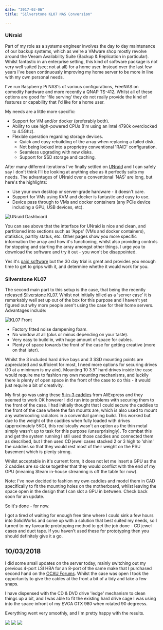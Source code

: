 ```yaml
---
date: "2017-03-06"
title: "Silverstone KL07 NAS Conversion"

---
```


### UNraid

Part of my role as a systems engineer involves the day to day maintenance of our backup systems, which as we're a VMware shop mostly revolve around the Veeam Availability Suite (Backup & Replication in particular). Whilst fantastic in an enterprise setting, this kind of software package is not very well suited (see; not at all) for a home user. Instead over the last few years I've been continuously improving my home server to be more in line with my own personal needs.

I've run Raspberry Pi NAS's of various configurations, FreeNAS on comodity hardware and more recently a QNAP TS-412. Whilst all of these options are good for 'file serving' they do not really provide the kind of features or capability that I'd like for a home user.

My needs are a little more specific:

-   Support for VM and/or docker (preferably both).
-   Ability to use high-powered CPUs (I'm using an Intel 4790k
    overclocked to 4.5Ghz).
-   Flexible operation regarding storage devices.
    -   Quick and easy rebuilding of the array when replacing a failed
        disk.
    -   Not being locked into a proprietry conventional 'RAID'
        configuration.
    -   Seamless upgrading with new disks.
    -   Support for SSD storage and caching.

After many different iterations I've finally settled on [UNraid](https://lime-technology.com/) and I can safely say I don't think I'll be looking at anything else as it perfectly suits my needs. The advantages of UNraid over a conventional 'NAS' are long, but here's the highlights:

-   Use your own desktop or server-grade hardware - it doesn't care.
-   Support for VMs using KVM and docker is fantastic and easy to use.
-   Device pass through to VMs and docker containers (any PCIe device
    including a GPU, USB devices, etc).

![UNraid Dashboard](assets/unraid-f9979514.png)

You can see above that the interface for UNraid is nice and clean, and partitioned into sections such as 'Apps' (VMs and docker containers), statistics, partity status, etc. Other pages show you more specific information the array and how it's functioning, whilst also providing controls for stopping and starting the array amongst other things. I urge you to download the software and try it out - you won't be disappointed.

Yes it's [paid software](https://lime-technology.com/pricing/) but the 30 day trial is great and provides you enough time to get to grips with it, and determine whethe it would work for you.

### Silverstone KL07

The second main part to this setup is the case, that being the recently released [Silverstone
KL07](http://www.silverstonetek.com/product.php?area=en&pid=680). Whilst not initially billed as a 'server case' it is remarkably well set up out of the box for this purpose and I haven't yet figured out why more people aren't using the case for their home servers. Advantages include:

![KL07 Front](assets/b490e258-kl07-1.jpg)

-   Factory fitted noise dampening foam.
-   No window at all (plus or minus depending on your taste).
-   Very easy to build in, with huge amount of space for cables.
-   Plenty of space towards the front of the case for getting creative
    (more on that later).

Whilst the 3 included hard drive bays and 3 SSD mounting points are appreciated and sufficient for most, I need more options for securing drives (10 at a minimum is my aim). Mounting 10 3.5" hard drives inside the case would require me to fashion my own mounting mechanisms, and luckily there is plenty of open space in the front of the case to do this - it would just require a bit of creativity.

My first go was using these [5-in-3 caddies](https://www.aliexpress.com/item/5-25-to-3-5-SATA-SAS-HDD-Hard-Drive-Cage-Adapter-Tray-Caddy-Rack-Bracket/1993113502.html) from AliExpress and they seemed to work OK however I did run into problems with securing them to the front of the case. I had initially thought that I could secure the caddies to the front of the case where the fan mounts are, which is also used to mount any watercooling radiators in a convential gaming build. This worked but due to the weight of the caddies when fully loaded with drives (approximately 5KG), this realistcally wasn't an option as the thin metal simply wasn't up to task for this purpose (unsurprisingly). To combat this and get the system running I still used those caddies and connected them as described, but I then used CD jewel cases stacked 2 or 3 high to 'shim' the caddies so that they would rest most of their weight on the PSU basement which is plenty strong.

Whilst acceptable in it's current form, it does not let me insert a GPU as the 2 caddies are so close together that they would conflict with the end of my GPU (meaning Steam in-house streaming is off the table for now).

Note: I've now decided to fashion my own caddies and model them in CAD specifically to fit the mounting holes on the motherboard, whilst leaving the space open in the design that I can slot a GPU in between. Check back soon for an update.

So it's done - for now.

I got a tired of waiting for enough free time where I could sink a few hours into SolidWorks and come up with a solution that best suited my needs, so I turned to my favourite prototyping method to get the job done - CD jewel cases and duct tape. If you haven't used these for prototyping then you should definitely give it a go.


10/03/2018
----------

I did some small updates on the server today, mainly switching out my previous 4-port LSI HBA for an 8-port of the same make that I purchased second hand on the [OCAU Forums](https://forums.overclockers.com.au/). Whilst the case was open I took the opportunity to give the cables at the front a bit of a tidy and take a few snaps.

I have dispensed with the CD & DVD drive 'ledge' mechanism to clean things up a bit, and I was able to fit the existing hard drive cage I was using into the space infront of my EVGA GTX 980 when rotated 90 degreess. 

Everything went very smoothly, and I'm pretty happy with the results.

![](https://i.imgur.com/TAoMvg4l.jpg)
![](https://i.imgur.com/yRVGjVfl.jpg)
![](https://i.imgur.com/ZCkjuMAl.jpg)

